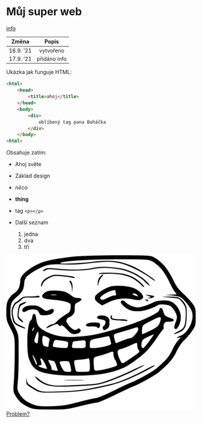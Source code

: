 # Můj super web

[info](https://pslib-cz.github.io/2021l4web-repository-skills-Svobodao/info.html)

**Změna**|**Popis**
:-----:|:-----:
16.9. ‘21|vytvořeno
17.9. ‘21|přidáno info

Ukázka jak funguje HTML:
```html
<html>
    <head>
        <title>ahoj</title>
    </head>
    <body>
        <div>
            oblíbený tag pana Boháčka
        </div>
    </body>
<html>
```

Obsahuje zatím:
* Ahoj světe
* Základ design
* *něco*
* **thing**
* tag ``<p></p>``

* Další seznam
    1. jedna
    2. dva
    3. tři

![tf](/images/tf.png)
[Problem?](https://therickroll.com/)